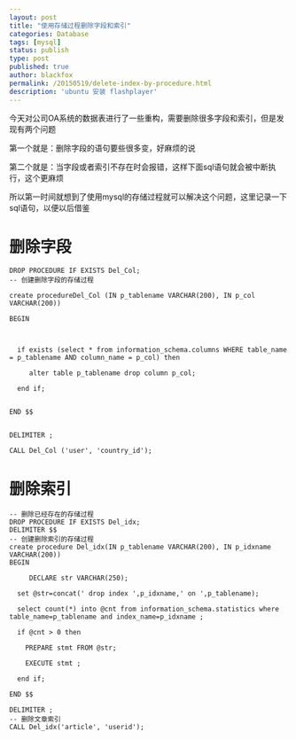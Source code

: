 ```yaml
---
layout: post
title: "使用存储过程删除字段和索引"
categories: Database
tags: [mysql]
status: publish
type: post
published: true
author: blackfox
permalink: /20150519/delete-index-by-procedure.html
description: 'ubuntu 安装 flashplayer'
---
```


今天对公司OA系统的数据表进行了一些重构，需要删除很多字段和索引，但是发现有两个问题

第一个就是：删除字段的语句要些很多变，好麻烦的说

第二个就是：当字段或者索引不存在时会报错，这样下面sql语句就会被中断执行，这个更麻烦

所以第一时间就想到了使用mysql的存储过程就可以解决这个问题，这里记录一下sql语句，以便以后借鉴

删除字段
===

```mysql
DROP PROCEDURE IF EXISTS Del_Col;  
-- 创建删除字段的存储过程

create procedureDel_Col (IN p_tablename VARCHAR(200), IN p_col VARCHAR(200))

BEGIN



  if exists (select * from information_schema.columns WHERE table_name = p_tablename AND column_name = p_col) then

     alter table p_tablename drop column p_col;

  end if;


END $$


DELIMITER ;

CALL Del_Col ('user', 'country_id');

```

删除索引
===

```mysql
-- 删除已经存在的存储过程
DROP PROCEDURE IF EXISTS Del_idx;
DELIMITER $$
-- 创建删除索引的存储过程
create procedure Del_idx(IN p_tablename VARCHAR(200), IN p_idxname VARCHAR(200))
BEGIN

     DECLARE str VARCHAR(250);

  set @str=concat(' drop index ',p_idxname,' on ',p_tablename);  

  select count(*) into @cnt from information_schema.statistics where table_name=p_tablename and index_name=p_idxname ;

  if @cnt > 0 then  

    PREPARE stmt FROM @str;

    EXECUTE stmt ;

  end if;

END $$

DELIMITER ;
-- 删除文章索引
CALL Del_idx('article', 'userid');

```
